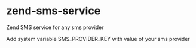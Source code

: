 # zend-sms-service
Zend SMS service for any sms provider

Add system variable SMS_PROVIDER_KEY with value of 
your sms provider
